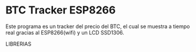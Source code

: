 # BTC Tracker ESP8266
Este programa es un tracker del precio del BTC, el cual se muestra a tiempo real gracias al ESP8266(wifi) y un LCD SSD1306.

LIBRERIAS

